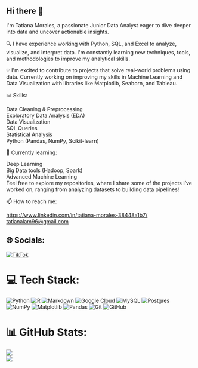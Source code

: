## Hi there 👋

I'm Tatiana Morales, a passionate Junior Data Analyst eager to dive deeper into data and uncover actionable insights.

🔍 I have experience working with Python, SQL, and Excel to analyze, visualize, and interpret data. I'm constantly learning new techniques, tools, and methodologies to improve my analytical skills.

💡 I'm excited to contribute to projects that solve real-world problems using data. Currently working on improving my skills in Machine Learning and Data Visualization with libraries like Matplotlib, Seaborn, and Tableau.

📊 Skills:

Data Cleaning & Preprocessing<br/>
Exploratory Data Analysis (EDA)<br/>
Data Visualization<br/>
SQL Queries<br/>
Statistical Analysis<br/>
Python (Pandas, NumPy, Scikit-learn)

🌱 Currently learning:

Deep Learning<br/>
Big Data tools (Hadoop, Spark)<br/>
Advanced Machine Learning<br/>
Feel free to explore my repositories, where I share some of the projects I’ve worked on, ranging from analyzing datasets to building data pipelines!

📫 How to reach me:

https://www.linkedin.com/in/tatiana-morales-38448a1b7/<br/>
tatianalam96@gmail.com


## 🌐 Socials:
[![TikTok](https://img.shields.io/badge/TikTok-%23000000.svg?logo=TikTok&logoColor=white)](https://tiktok.com/@nerd_twins3) 

# 💻 Tech Stack:
![Python](https://img.shields.io/badge/python-3670A0?style=for-the-badge&logo=python&logoColor=ffdd54) ![R](https://img.shields.io/badge/r-%23276DC3.svg?style=for-the-badge&logo=r&logoColor=white) ![Markdown](https://img.shields.io/badge/markdown-%23000000.svg?style=for-the-badge&logo=markdown&logoColor=white) ![Google Cloud](https://img.shields.io/badge/GoogleCloud-%234285F4.svg?style=for-the-badge&logo=google-cloud&logoColor=white) ![MySQL](https://img.shields.io/badge/mysql-4479A1.svg?style=for-the-badge&logo=mysql&logoColor=white) ![Postgres](https://img.shields.io/badge/postgres-%23316192.svg?style=for-the-badge&logo=postgresql&logoColor=white) ![NumPy](https://img.shields.io/badge/numpy-%23013243.svg?style=for-the-badge&logo=numpy&logoColor=white) ![Matplotlib](https://img.shields.io/badge/Matplotlib-%23ffffff.svg?style=for-the-badge&logo=Matplotlib&logoColor=black) ![Pandas](https://img.shields.io/badge/pandas-%23150458.svg?style=for-the-badge&logo=pandas&logoColor=white) ![Git](https://img.shields.io/badge/git-%23F05033.svg?style=for-the-badge&logo=git&logoColor=white) ![GitHub](https://img.shields.io/badge/github-%23121011.svg?style=for-the-badge&logo=github&logoColor=white)
# 📊 GitHub Stats:
![](https://github-readme-stats.vercel.app/api?username=tatiana96morales&theme=default&hide_border=true&include_all_commits=false&count_private=false)<br/>
![](https://nirzak-streak-stats.vercel.app/?user=tatiana96morales&theme=default&hide_border=true)<br/>




<!-- Proudly created with GPRM ( https://gprm.itsvg.in ) -->
<!--
**tatiana96morales/tatiana96morales** is a ✨ _special_ ✨ repository because its `README.md` (this file) appears on your GitHub profile.

Here are some ideas to get you started:

- 🔭 I’m currently working on ...
- 🌱 I’m currently learning ...
- 👯 I’m looking to collaborate on ...
- 🤔 I’m looking for help with ...
- 💬 Ask me about ...
- 📫 How to reach me: ...
- 😄 Pronouns: ...
- ⚡ Fun fact: ...
-->
